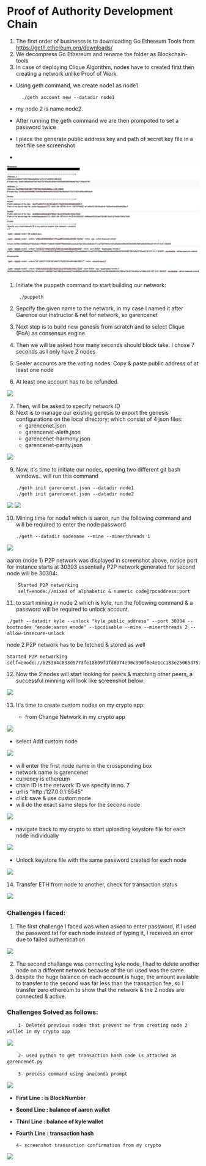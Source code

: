 # Proof of Authority Development Chain

1. The first order of businesss is to downloading Go Ethereum Tools from https://geth.ethereum.org/downloads/
2. We decompress Go Ethereum and rename the folder as Blockchain-tools
3. In case of deploying Clique Algorithm, nodes have to created first then creating a network unlike Proof of Work.

- Using geth command, we create node1 as node1 

        ./geth account new --datadir node1
- my node 2 is name node2.
- After running the geth command we are then prompoted to set a password twice
- I place the generate public address key and path of secret key file in a text file see screenshot
- 

![](Images/setup_code.png)
1. Initiate the puppeth command to start building our network:
   
        ./puppeth
2. Sepcify the given name to the network, in my case I named it after Garence our Instructor & net for network, so garencenet
3. Next step is to build new genesis from scratch and to select Clique (PoA) as consensus engine
4. Then we will be asked how many seconds should block take. I chose 7 seconds as I only have 2 nodes
5. Sealer accounts are the voting nodes. Copy & paste public address of at least one node
6. At least one account has to be refunded.


![](Images/2.jpg)

7. Then, will be asked to specify network ID
8. Next is to manage our existing genesis to export the genesis configurations on the local directory; which consist of 4 json files:
   - garencenet.json 
   - garencenet-aleth.json
   - garencenet-harmony.json
   - garencenet-parity.json

![](Images/3.jpg)

9.  Now, it's time to initiate our nodes, opening two different git bash windows.. will run this command

        ./geth init garencenet.json --datadir node1
        ./geth init garencenet.json --datadir node2
![](Images/4.jpg)
![](Images/5.jpg)

10. Mining time for node1 which is aaron, run the following command and will be required to enter the node password

        ./geth --datadir nodename --mine --minerthreads 1

![](Images/6.jpg)

aaron (node 1) P2P network was displayed in screenshot above, notice port for instance starts at 30303 essentially P2P network generated for second node will be 30304:

        Started P2P networking                   
        self=enode://mixed of alphabetic & numeric code@rpcaddress:port


11.    to start mining in node 2 which is kyle, run the following command & a password will be required to unlock account.

    ./geth --datadir kyle --unlock "kyle_public_address" --port 30304 --bootnodes "enode:aaron enode" --ipcdisable --mine --minerthreads 2 --allow-insecure-unlock
node 2 P2P network has to be fetched & stored as well

    Started P2P networking                   
    self=enode://b25304c833d5773fe18809fdfd8074e90c990f8e4e1cc183e25065d7579c056a0d0f685260aa808598f5ca38dba0b029d874b8d84ea8db1ca63aa0215f753c33@127.0.0.1:30304

12. Now the 2 nodes will start looking for peers & matching other peers, a successful minning will look like screenshot below:

![](Images/7.jpg)

13. It's time to create custom nodes on my crypto app:
    
    - from Change Network in my crypto app
  
  ![](Images/crypto.jpg)
    
- select Add custom node

![](Images/csutom.jpg)

- will enter the first node name in the crossponding box
- network name is garencenet
- currency is ethereum
- chain ID is the network ID we specify in no. 7
- url is  "http:/127.0.0.1:8545"
- click save & use custom node
- will do the exact same steps for the second node

![](Images/set.jpg)

- navigate back to my crypto to start uploading keystore file for each node individually

![](Images/key.jpg)

- Unlock keystore file with the same password created for each node

![](Images/wallet.jpg)

14. Transfer ETH from node to another, check for transaction status

![](Images/conf.jpg)


###  Challenges I faced:

1.  The first challenge I faced was when asked to enter password, if I used the password.txt for each node instead of typing it, I received an error due to failed authentication

![](Images/error1.jpg)

2.  The second challange was connecting kyle node, I had to delete another node on a different network because of the url used was the same.
3.  despite the huge balance on each account is huge, the amount available to transfer to the second was far less than the transaction fee, so I transfer zero ethereum to show that the network & the 2 nodes are connected & active.

### Challenges Solved as follows:
        1- Deleted previous nodes that prevent me from creating node 2 wallet in my crypto app
![](PythonTrial/kylewallet.jpg)
        
        2- used python to get transaction hash code is attached as garencenet.py

        3- process command using anaconda prompt
![](PythonTrial/anaconda.jpg)
*   **First Line : is BlockNumber**
*   **Seond Line : balance of aaron wallet**
*   **Third Line : balance of kyle wallet**
*   **Fourth Line : transaction hash**
  
        4- screenshot transaction confirmation from my crypto

![](PythonTrial/confirmation.jpg)





